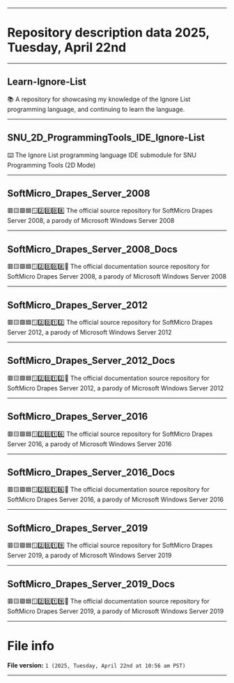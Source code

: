 
***

# Repository description data 2025, Tuesday, April 22nd

---

## Learn-Ignore-List

📚️ A repository for showcasing my knowledge of the Ignore List programming language, and continuing to learn the language. 

---

## SNU_2D_ProgrammingTools_IDE_Ignore-List

⌨️ The Ignore List programming language IDE submodule for SNU Programming Tools (2D Mode)

---

## SoftMicro_Drapes_Server_2008

🟥️🟨️🟩️🟦️🪟️2️⃣️0️⃣️0️⃣️8️⃣️ The official source repository for SoftMicro Drapes Server 2008, a parody of Microsoft Windows Server 2008

---

## SoftMicro_Drapes_Server_2008_Docs

🟥️🟨️🟩️🟦️🪟️2️⃣️0️⃣️0️⃣️8️⃣️📖️ The official documentation source repository for SoftMicro Drapes Server 2008, a parody of Microsoft Windows Server 2008

---

## SoftMicro_Drapes_Server_2012

🟥️🟨️🟩️🟦️🪟️2️⃣️0️⃣️1️⃣️2️⃣️ The official source repository for SoftMicro Drapes Server 2012, a parody of Microsoft Windows Server 2012

---

## SoftMicro_Drapes_Server_2012_Docs

🟥️🟨️🟩️🟦️🪟️2️⃣️0️⃣️1️⃣️2️⃣️📖️ The official documentation source repository for SoftMicro Drapes Server 2012, a parody of Microsoft Windows Server 2012

---

## SoftMicro_Drapes_Server_2016

🟥️🟨️🟩️🟦️🪟️2️⃣️0️⃣️1️⃣️6️⃣️ The official source repository for SoftMicro Drapes Server 2016, a parody of Microsoft Windows Server 2016

---

## SoftMicro_Drapes_Server_2016_Docs

🟥️🟨️🟩️🟦️🪟️2️⃣️0️⃣️1️⃣️6️⃣️📖️ The official documentation source repository for SoftMicro Drapes Server 2016, a parody of Microsoft Windows Server 2016

---

## SoftMicro_Drapes_Server_2019

🟥️🟨️🟩️🟦️🪟️2️⃣️0️⃣️1️⃣️9️⃣️ The official source repository for SoftMicro Drapes Server 2019, a parody of Microsoft Windows Server 2019

---

## SoftMicro_Drapes_Server_2019_Docs

🟥️🟨️🟩️🟦️🪟️2️⃣️0️⃣️1️⃣️9️⃣️📖️ The official documentation source repository for SoftMicro Drapes Server 2019, a parody of Microsoft Windows Server 2019

***

# File info

**File version:** `1 (2025, Tuesday, April 22nd at 10:56 am PST)`

***

